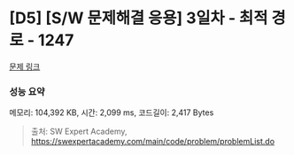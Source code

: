 # [D5] [S/W 문제해결 응용] 3일차 - 최적 경로 - 1247 

[문제 링크](https://swexpertacademy.com/main/code/problem/problemDetail.do?contestProbId=AV15OZ4qAPICFAYD) 

### 성능 요약

메모리: 104,392 KB, 시간: 2,099 ms, 코드길이: 2,417 Bytes



> 출처: SW Expert Academy, https://swexpertacademy.com/main/code/problem/problemList.do